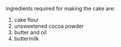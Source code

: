 ingredients required for making the cake are:
1. cake flour
2. unsweetened cocoa powder
3. butter and oil
4. buttermilk